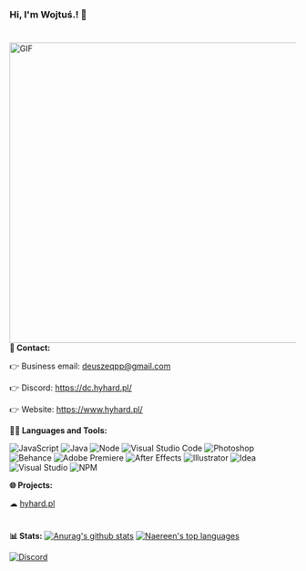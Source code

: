 ### Hi, I'm Wojtuś.! 👋
#

<img align="right" alt="GIF" width="527px" src="https://media2.giphy.com/media/65l4Oe67kg3MyyYxPc/giphy.gif" />

**💬 Contact:**

   👉 Business email: deuszeqpp@gmail.com
  
   👉 Discord: https://dc.hyhard.pl/
  
   👉 Website: https://www.hyhard.pl/
  

**👩‍💻 Languages and Tools:**

![JavaScript](https://badges.aleen42.com/src/javascript.svg) 
![Java](https://badges.aleen42.com/src/java.svg)
![Node](https://badges.aleen42.com/src/node.svg)
![Visual Studio Code](https://badges.aleen42.com/src/visual_studio_code.svg)
![Photoshop](https://badges.aleen42.com/src/photoshop.svg)
![Behance](https://badges.aleen42.com/src/behance.svg)
![Adobe Premiere](https://badges.aleen42.com/src/premiere.svg)
![After Effects](https://badges.aleen42.com/src/after_effects.svg)
![Illustrator](https://badges.aleen42.com/src/illustrator.svg)
![Idea](https://badges.aleen42.com/src/idea.svg)
![Visual Studio](https://badges.aleen42.com/src/visual_studio.svg)
![NPM](https://badges.aleen42.com/src/npm.svg)




**🌐 Projects:**

  ☁ [hyhard.pl](https://dc.hyhard.pl/)

#
**📊 Stats:**
[![Anurag's github stats](https://github-readme-stats.vercel.app/api?username=wojtus1g&theme=blue-green)](https://github.com/wojtus1g/github-readme-stats)
[![Naereen's top languages](https://github-readme-stats.vercel.app/api/top-langs/?username=wojtus1g&theme=blue-green)](https://github.com/wojtus1g/github-readme-stats)

[![Discord](https://img.shields.io/discord/591914197219016707.svg?label=&logo=discord&logoColor=ffffff&color=7389D8&labelColor=6A7EC2)](https://discord.gg/x8wU7W23SU)
